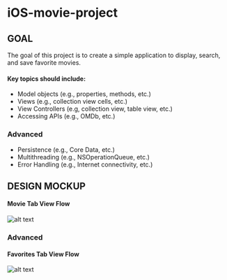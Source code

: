 # iOS-movie-project
## GOAL

The goal of this project is to create a simple application to display, search, and save favorite movies.

#### Key topics should include:

- Model objects (e.g., properties, methods, etc.)
- Views (e.g., collection view cells, etc.)
- View Controllers (e.g, collection view, table view, etc.)
- Accessing APIs (e.g., OMDb, etc.)


### Advanced
- Persistence (e.g., Core Data, etc.)
- Multithreading (e.g., NSOperationQueue, etc.)
- Error Handling (e.g., Internet connectivity, etc.)

## DESIGN MOCKUP

#### Movie Tab View Flow

![alt text](http://i.imgur.com/Pyn2wQ2.png "Movie Tab Flow")



### Advanced

#### Favorites Tab View Flow

![alt text](http://i.imgur.com/ecOonxb.png "Movie Tab Flow")

